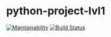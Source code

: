 # python-project-lvl1

[![Maintainability](https://api.codeclimate.com/v1/badges/06ad4c458ce75368a85f/maintainability)](https://codeclimate.com/github/alezi06/python-project-lvl1/maintainability)
[![Build Status](https://travis-ci.org/alezi06/python-project-lvl1.svg?branch=master)](https://travis-ci.org/alezi06/python-project-lvl1)

